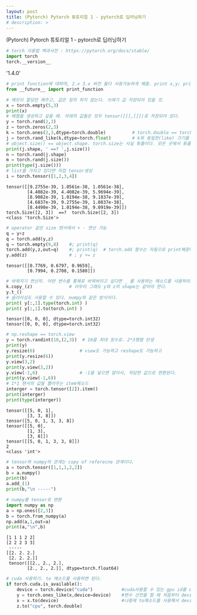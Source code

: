 ```yaml
---
layout: post
title: (Pytorch) Pytorch 튜토리얼 1 - pytorch로 딥러닝하기
# description: > 
---
```


(Pytorch) Pytorch 튜토리얼 1 - pytorch로 딥러닝하기

```python
# torch 사용법 백과사전 : https://pytorch.org/docs/stable/
import torch
torch.__version__
```

'1.4.0'




```python
# print function에 대하여, 2.x 3.x 버전 둘다 사용가능하게 해줌. print x,y; print(x,y)
from __future__ import print_function 
```


```python
# 메모리 할당만 해주고, 값은 정의 하지 않는다. 쓰레기 값 저장되어 있을 것.
x = torch.empty(5,3)
print(x)
# 배열을 생성하고 싶을 때. 아래의 값들은 모두 tensor([[],[]])로 저장되어 있다. 
y = torch.rand(2,3)
z = torch.zeros(2,3)
k = torch.ones(2,3,dtype=torch.double)          # torch.double == torch.float64
j = torch.rand_like(k,dtype=torch.float)        # k와 동일한(like) 크기를 가지는 rand tensor를 만든다
# object.size() == object.shape. torch.size는 사실 튜플이다. 모든 곳에서 튜플처럼 이용할 수 있다. 
print(j.shape, ' ==? ',j.size())
n = torch.rand(j.shape) 
m = torch.rand(j.size())
print(type(j.size()))
# list를 가지고 있다면 직접 tensor생성
i = torch.tensor([1,2,3,4])
```

    tensor([[9.2755e-39, 1.0561e-38, 1.0561e-38],
            [4.4082e-39, 4.4082e-39, 5.9694e-39],
            [8.9082e-39, 1.0194e-38, 9.1837e-39],
            [4.6837e-39, 9.2755e-39, 1.0837e-38],
            [8.4490e-39, 1.0194e-38, 9.0919e-39]])
    torch.Size([2, 3])  ==?  torch.Size([2, 3])
    <class 'torch.Size'>
    


```python
# operator 같은 size 텐서에서 + - 연산 가능
q = y+z 
q = torch.add(y,z)
q = torch.empty(9,8)    #; print(q)
torch.add(y,z,out=q)    #; print(q)  # torch.add 함수는 자동으로 print해준다.
y.add(z)                # ; y += z 
```




    tensor([[0.7769, 0.6797, 0.9659],
            [0.7994, 0.2708, 0.1580]])




```python
# 바꿔치기 연산자. 어떤 변수를 통체로 바꿔버리고 싶다면 _ 를 사용하는 메소드를 사용하라.
k.copy_(z)              # 아무리 그래도 y와 z의 shape는 같아야 한다.
y.t_()
# 슬라이싱도 사용할 수 있다. numpy와 같은 방식이다.
print( y[:,1].type(torch.int) )
print( y[:,1].to(torch.int) )
```

    tensor([0, 0, 0], dtype=torch.int32)
    tensor([0, 0, 0], dtype=torch.int32)
    


```python
# np.reshape == torch.view
y = torch.randint(10,(2,3))  # 10을 최대 정수로. 2*3행렬 탄생
print(y)
y.resize(6)                 # view도 가능하고 reshape도 가능하고
print(y.resize(6))
y.view(3,2)
print(y.view(3,2))
y.view(-1,6)                # -1을 넣으면 알아서, 적당한 값으로 변환된다.
print(y.view(-1,6))
# 1*1 텐서의 값을 뽑아주는 item메소드
interger = torch.tensor([2]).item()  
print(interger)
print(type(interger))
```

    tensor([[5, 0, 1],
            [3, 3, 8]])
    tensor([5, 0, 1, 3, 3, 8])
    tensor([[5, 0],
            [1, 3],
            [3, 8]])
    tensor([[5, 0, 1, 3, 3, 8]])
    2
    <class 'int'>
    


```python
# tensor와 numpy의 관계는 copy of referecne 관계이다.
a = torch.tensor([1,1,1,2,2])
b = a.numpy()
print(b)
a.add_(1)
print(b,"\n -----")

# numpy를 tensor로 변환
import numpy as np
a = np.ones([2,3])
b = torch.from_numpy(a)
np.add(a,1,out=a)
print(a,"\n",b)
```

    [1 1 1 2 2]
    [2 2 2 3 3] 
     -----
    [[2. 2. 2.]
     [2. 2. 2.]] 
     tensor([[2., 2., 2.],
            [2., 2., 2.]], dtype=torch.float64)
    


```python
# cuda 사용하기. to 메소드를 사용하면 된다.
if torch.cuda.is_available():
    device = torch.device("cuda")           #cuda사용할 수 있는 gpu id를 device라는 것
    y = torch.ones_like(x,device=device)    #변수 선언을 할 때 처음부터 device를 지정해도 되고, 
    x = x.to(device)                        #나중에 to메소드를 사용해서 device를 지정해도 된다. 
    z.to("cpu", torch.double)

```


```python

```
